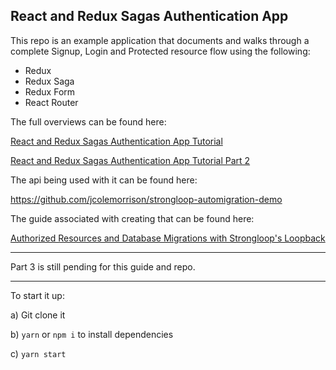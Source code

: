 ## React and Redux Sagas Authentication App

This repo is an example application that documents and walks through a complete Signup, Login and Protected resource flow using the following:

- Redux
- Redux Saga
- Redux Form
- React Router

The full overviews can be found here:

[React and Redux Sagas Authentication App Tutorial](http://start.jcolemorrison.com/react-and-redux-sagas-authentication-app-tutorial/)

[React and Redux Sagas Authentication App Tutorial Part 2](http://start.jcolemorrison.com/react-and-redux-sagas-authentication-app-tutorial-part-2/)

The api being used with it can be found here:

https://github.com/jcolemorrison/strongloop-automigration-demo

The guide associated with creating that can be found here:

[Authorized Resources and Database Migrations with Strongloop's Loopback](http://start.jcolemorrison.com/authorized-resources-and-database-migrations-with-strongloops-loopback/)

---

Part 3 is still pending for this guide and repo.

---

To start it up:

a) Git clone it

b) `yarn` or `npm i` to install dependencies

c) `yarn start`

